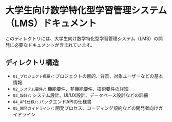 # 大学生向け数学特化型学習管理システム（LMS）ドキュメント

このディレクトリには、大学生向け数学特化型学習管理システム（LMS）の開発に必要なドキュメントが含まれています。

## ディレクトリ構造

- `01_プロジェクト概要/`: プロジェクトの目的、背景、対象ユーザーなどの基本情報
- `02_システム要件/`: 機能要件、非機能要件、技術要件の詳細
- `03_設計/`: システム設計、UI/UX設計、データベース設計などの詳細
- `04_API仕様/`: バックエンドAPIの仕様書
- `05_開発ガイドライン/`: 開発プロセス、コーディング規約などの開発者向けガイドライン
